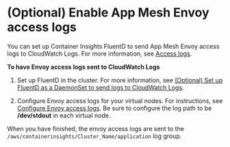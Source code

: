 # \(Optional\) Enable App Mesh Envoy access logs<a name="ContainerInsights-Prometheus-Sample-Workloads-appmesh-envoy"></a>

You can set up Container Insights FluentD to send App Mesh Envoy access logs to CloudWatch Logs\. For more information, see [Access logs](https://docs.aws.amazon.com/app-mesh/latest/userguide/envoy.html#envoy-logs)\.

**To have Envoy access logs sent to CloudWatch Logs**

1. Set up FluentD in the cluster\. For more information, see [\(Optional\) Set up FluentD as a DaemonSet to send logs to CloudWatch Logs](Container-Insights-setup-logs.md)\.

1. Configure Envoy access logs for your virtual nodes\. For instructions, see [Configure Envoy access logs](https://docs.aws.amazon.com/app-mesh/latest/userguide/observability.html#envoy-logs)\. Be sure to configure the log path to be **/dev/stdout** in each virtual node\.

When you have finished, the envoy access logs are sent to the `/aws/containerinsights/Cluster_Name/application` log group\.
